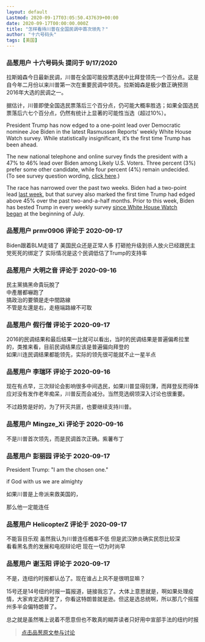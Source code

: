 ```yaml
---
layout: default
Lastmod: 2020-09-17T03:05:50.437639+00:00
date: 2020-09-17T00:00:00.000Z
title: "怎样看待川普在全国民调中首次领先？"
author: "十六号码头"
tags: [美国]
---
```



### 品葱用户 **十六号码头** 提问于 9/17/2020
    
拉斯姆森今日最新民调，川普在全国可能投票选民中比拜登领先一个百分点。这是自今年二月份以来川普第一次在重要民调中领先。拉斯姆森是极少数正确预测2016年大选的民调之一。  
  
据估计，川普即使全国选民票落后三个百分点，仍可能大概率胜选；如果全国选民票落后六七个百分点，仍然有统计上显著的可能性当选（超过10%）。  
  
President Trump has now edged to a one-point lead over Democratic nominee Joe Biden in the latest Rasmussen Reports’ weekly White House Watch survey. While statistically insignificant, it’s the first time Trump has been ahead.  
  
The new national telephone and online survey finds the president with a 47% to 46% lead over Biden among Likely U.S. Voters. Three percent (3%) prefer some other candidate, while four percent (4%) remain undecided. (To see survey question wording, [click here]( "https://www.rasmussenreports.com/public_content/politics/questions/pt_survey_questions/september_2020/questions_white_house_watch_election_2020_september_9_10_and_13_15_2020").)  
  
The race has narrowed over the past two weeks. Biden had a two-point lead [last week]( "https://www.rasmussenreports.com/public_content/archive/white_house_watch_2020/white_house_watch_sep09"), but that survey also marked the first time Trump had edged above 45% over the past two-and-a-half months. Prior to this week, Biden has bested Trump in every weekly survey [since White House Watch began]( "https://www.rasmussenreports.com/platinum/historical_data/election_2020_white_house_watch_trends") at the beginning of July.
    
                

### 品葱用户 **prmr0906** 评论于 2020-09-17
        
Biden跟着BLM走错了 美国民众还是正常人多 打砸抢升级到杀人放火已经跟民主党死死的绑定了 实际情况是这个民调低估了Trump的支持率
        
                

### 品葱用户 **大明之音** 评论于 2020-09-16
        
民主黨搞黑命貴玩脫了  
中產層都嚇跑了  
搞政治的要領是走中間路線  
不管是左還是右，走極端路線不可取
        
                

### 品葱用户 **假行僧** 评论于 2020-09-17
        
2016的民调结果和最后结果一比就可以看出，当时的民调结果是普遍偏希拉里的，类推来看，目前民调结果应该是普遍偏向拜登的  
如果川连民调结果都能领先，实际的领先很可能就不止一星半点
        
                

### 品葱用户 **李瑞环** 评论于 2020-09-16
        
现在有点早，三次辩论会影响很多中间选民，如果川普显得刻薄，而拜登反而得体应对没有发作老年痴呆，川普反而会减分。当然竞选纲领深入讨论也很重要。  
  
不过趋势是好的，为了歼灭共匪，也要继续支持川普。
        
                

### 品葱用户 **Mingze_Xi** 评论于 2020-09-16
        
不是川普首次领先，而是民调首次正确。紫薯布丁
        
                

### 品葱用户 **彭丽园** 评论于 2020-09-17
        
President Trump: "I am the chosen one."  
  
if God with us we are almighty  
  
如果川普是上帝派来救美国的，  
  
那么他一定能连任
        
                

### 品葱用户 **HelicopterZ** 评论于 2020-09-17
        
不能盲目乐观 虽然我认为川普连任概率不低 但是武汉肺炎确实民怨比较深   
看看黑名贵的发展和电视辩论吧 现在一切为时尚早
        
                

### 品葱用户 **谢玉阳** 评论于 2020-09-17
        
不是，连纽约时报都认怂了。现在谁占上风不是很明显嘛？  
  
15号还是14号纽约时报一篇报道，链接我忘了。大体上意思就是，啊如果处理疫情，大家肯定选拜登了，你看这特朗普就是逊。但这是选总统啊，所以那几个摇摆州多半会偏特朗普了。  
  
总之就是虽然嘴上说着不愿意但也不敢真的糊弄读者只好用中宣部手法的纽约时报
        
                





> [点击品葱原文参与讨论](https://pincong.rocks/question/31091)


